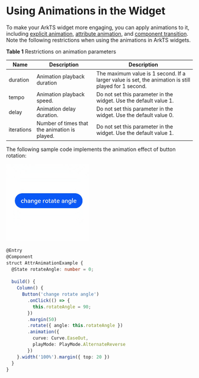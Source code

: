 # Using Animations in the Widget


To make your ArkTS widget more engaging, you can apply animations to it, including [explicit animation](../reference/arkui-ts/ts-explicit-animation.md), [attribute animation](../reference/arkui-ts/ts-animatorproperty.md), and [component transition](../reference/arkui-ts/ts-transition-animation-component.md). Note the following restrictions when using the animations in ArkTS widgets.


  **Table 1** Restrictions on animation parameters

| Name| Description| Description|
| -------- | -------- | -------- |
| duration | Animation playback duration| The maximum value is 1 second. If a larger value is set, the animation is still played for 1 second.|
| tempo | Animation playback speed.| Do not set this parameter in the widget. Use the default value 1.|
| delay | Animation delay duration.| Do not set this parameter in the widget. Use the default value 0.|
| iterations | Number of times that the animation is played.| Do not set this parameter in the widget. Use the default value 1.|


The following sample code implements the animation effect of button rotation:


![WidgetAnimation](figures/WidgetAnimation.gif)



```ts
@Entry
@Component
struct AttrAnimationExample {
  @State rotateAngle: number = 0;

  build() {
    Column() {
      Button('change rotate angle')
        .onClick(() => {
          this.rotateAngle = 90;
        })
        .margin(50)
        .rotate({ angle: this.rotateAngle })
        .animation({
          curve: Curve.EaseOut,
          playMode: PlayMode.AlternateReverse
        })
    }.width('100%').margin({ top: 20 })
  }
}
```
